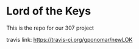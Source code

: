 # Lord of the Keys

This is the repo for our 307 project

travis link: https://travis-ci.org/gponomar/newLOK
